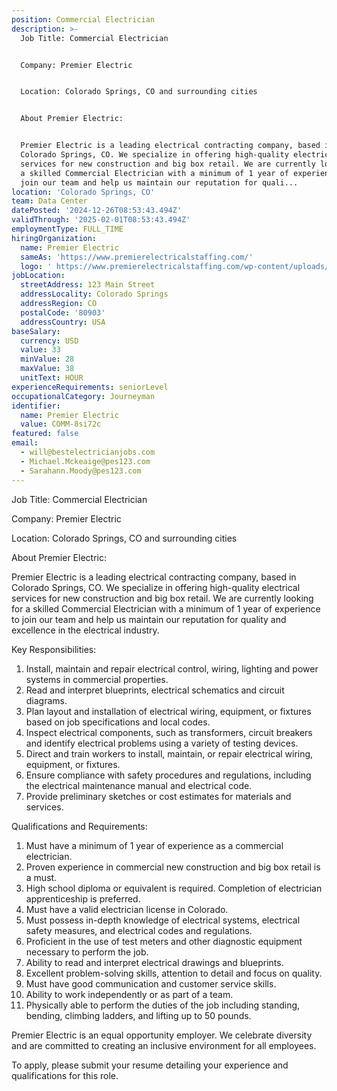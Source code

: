 ```yaml
---
position: Commercial Electrician
description: >-
  Job Title: Commercial Electrician 


  Company: Premier Electric 


  Location: Colorado Springs, CO and surrounding cities


  About Premier Electric:


  Premier Electric is a leading electrical contracting company, based in
  Colorado Springs, CO. We specialize in offering high-quality electrical
  services for new construction and big box retail. We are currently looking for
  a skilled Commercial Electrician with a minimum of 1 year of experience to
  join our team and help us maintain our reputation for quali...
location: 'Colorado Springs, CO'
team: Data Center
datePosted: '2024-12-26T08:53:43.494Z'
validThrough: '2025-02-01T08:53:43.494Z'
employmentType: FULL_TIME
hiringOrganization:
  name: Premier Electric
  sameAs: 'https://www.premierelectricalstaffing.com/'
  logo: ' https://www.premierelectricalstaffing.com/wp-content/uploads/2020/05/Premier-Electrical-Staffing-logo.png'
jobLocation:
  streetAddress: 123 Main Street
  addressLocality: Colorado Springs
  addressRegion: CO
  postalCode: '80903'
  addressCountry: USA
baseSalary:
  currency: USD
  value: 33
  minValue: 28
  maxValue: 38
  unitText: HOUR
experienceRequirements: seniorLevel
occupationalCategory: Journeyman
identifier:
  name: Premier Electric
  value: COMM-8si72c
featured: false
email:
  - will@bestelectricianjobs.com
  - Michael.Mckeaige@pes123.com
  - Sarahann.Moody@pes123.com
---
```




Job Title: Commercial Electrician 

Company: Premier Electric 

Location: Colorado Springs, CO and surrounding cities

About Premier Electric:

Premier Electric is a leading electrical contracting company, based in Colorado Springs, CO. We specialize in offering high-quality electrical services for new construction and big box retail. We are currently looking for a skilled Commercial Electrician with a minimum of 1 year of experience to join our team and help us maintain our reputation for quality and excellence in the electrical industry.

Key Responsibilities:

1. Install, maintain and repair electrical control, wiring, lighting and power systems in commercial properties.
2. Read and interpret blueprints, electrical schematics and circuit diagrams.
3. Plan layout and installation of electrical wiring, equipment, or fixtures based on job specifications and local codes.
4. Inspect electrical components, such as transformers, circuit breakers and identify electrical problems using a variety of testing devices.
5. Direct and train workers to install, maintain, or repair electrical wiring, equipment, or fixtures.
6. Ensure compliance with safety procedures and regulations, including the electrical maintenance manual and electrical code.
7. Provide preliminary sketches or cost estimates for materials and services.

Qualifications and Requirements:

1. Must have a minimum of 1 year of experience as a commercial electrician.
2. Proven experience in commercial new construction and big box retail is a must.
3. High school diploma or equivalent is required. Completion of electrician apprenticeship is preferred.
4. Must have a valid electrician license in Colorado.
5. Must possess in-depth knowledge of electrical systems, electrical safety measures, and electrical codes and regulations.
6. Proficient in the use of test meters and other diagnostic equipment necessary to perform the job.
7. Ability to read and interpret electrical drawings and blueprints.
8. Excellent problem-solving skills, attention to detail and focus on quality.
9. Must have good communication and customer service skills.
10. Ability to work independently or as part of a team.
11. Physically able to perform the duties of the job including standing, bending, climbing ladders, and lifting up to 50 pounds.

Premier Electric is an equal opportunity employer. We celebrate diversity and are committed to creating an inclusive environment for all employees. 

To apply, please submit your resume detailing your experience and qualifications for this role.
